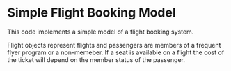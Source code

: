 # Simple Flight Booking Model

This code implements a simple model of a flight booking system.

Flight objects represent flights and passengers are members of a frequent flyer program or a non-memeber. If a seat is available on a flight the cost of the ticket will depend on the member status of the passenger.

